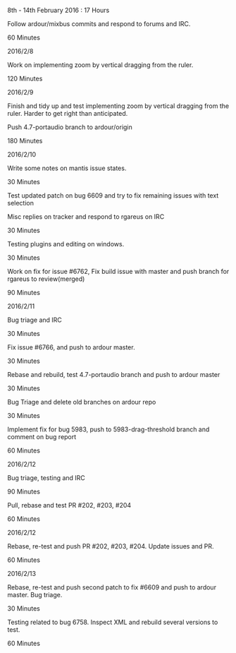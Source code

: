 8th - 14th February 2016 : 17 Hours

Follow ardour/mixbus commits and respond to forums and IRC.

60 Minutes

2016/2/8

Work on implementing zoom by vertical dragging from the ruler.

120 Minutes

2016/2/9

Finish and tidy up and test implementing zoom by vertical dragging from the
ruler. Harder to get right than anticipated.

Push 4.7-portaudio branch to ardour/origin

180 Minutes

2016/2/10

Write some notes on mantis issue states.

30 Minutes

Test updated patch on bug 6609 and try to fix remaining issues with text
selection

Misc replies on tracker and respond to rgareus on IRC

30 Minutes

Testing plugins and editing on windows.

30 Minutes

Work on fix for issue #6762, Fix build issue with master and push branch for
rgareus to review(merged)

90 Minutes

2016/2/11

Bug triage and IRC

30 Minutes

Fix issue #6766, and push to ardour master.

30 Minutes

Rebase and rebuild, test 4.7-portaudio branch and push to ardour master

30 Minutes

Bug Triage and delete old branches on ardour repo

30 Minutes

Implement fix for bug 5983, push to 5983-drag-threshold branch and comment on
bug report

60 Minutes

2016/2/12

Bug triage, testing  and IRC

90 Minutes

Pull, rebase and test PR #202, #203, #204

60 Minutes

2016/2/12

Rebase, re-test and push PR #202, #203, #204. Update issues and PR.

60 Minutes

2016/2/13

Rebase, re-test and push second patch to fix #6609 and push to ardour master.
Bug triage.

30 Minutes

Testing related to bug 6758. Inspect XML and rebuild several versions to test.

60 Minutes
